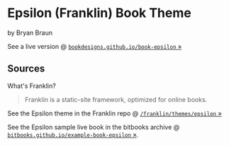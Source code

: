 # Epsilon (Franklin) Book Theme

by Bryan Braun


See a live version @ [`bookdesigns.github.io/book-epsilon` »](http://bookdesigns.github.io/book-epsilon)



## Sources

What's Franklin?

> Franklin is a static-site framework, optimized for online books.

See the Epsilon theme in the Franklin repo @ [`/franklin/themes/epsilon` »](https://github.com/bryanbraun/franklin/tree/master/source/themes/epsilon)

See the Epsilon sample live book in the bitbooks archive @ [`bitbooks.github.io/example-book-epsilon` »](http://bitbooks.github.io/example-book-epsilon).


